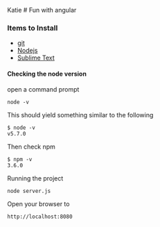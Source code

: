Katie # Fun with angular

### Items to Install
* [git](https://git-scm.com/downloads)
* [Nodejs](https://nodejs.org/en/)
* [Sublime Text](https://www.sublimetext.com/3)

#### Checking the node version
open a command prompt
```
node -v
```
This should yield something similar to the following
```
$ node -v
v5.7.0
```

Then check npm
```
$ npm -v
3.6.0
```

Running the project
```
node server.js
```

Open your browser to
```
http://localhost:8080
```